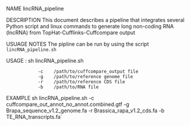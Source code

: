 NAME
lincRNA_pipeline

DESCRIPTION
This document describes a pipeline that integrates several Python script and linux commands to generate long non-coding RNA (lncRNA) from TopHat-Cufflinks-Cuffcompare output

USUAGE NOTES
The pipline can be run by using the script `lincRNA_pipeline.sh`

USAGE : sh lincRNA_pipeline.sh 

              	-c    /path/to/cuffcompare_output file
                -g    /path/to/reference genome file
                -r    /path/to/reference CDS file
                -b    /path/to/RNA file

EXAMPLE
sh lincRNA_pipeline.sh -c cuffcompare_out_annot_no_annot.combined.gtf -g Brapa_sequence_v1.2_genome.fa -r Brassica_rapa_v1.2_cds.fa -b TE_RNA_transcripts.fa`


